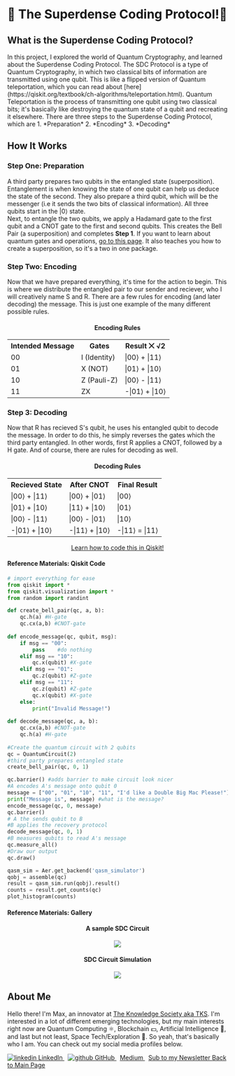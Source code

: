 🦈 The Superdense Coding Protocol!🦈
=====================================
  
<h2>What is the Superdense Coding Protocol?</h2>
In this project, I explored the world of Quantum Cryptography, and learned about the Superdense Coding Protocol.
The SDC Protocol is a type of Quantum Cryptography, in which two classical bits of information are transmitted using one qubit.
This is like a flipped version of Quantum teleportation, which you can read about [here](https://qiskit.org/textbook/ch-algorithms/teleportation.html).
Quantum Teleportation is the process of transmitting one qubit using two classical bits;
it's basically like destroying the quantum state of a qubit and recreating it elsewhere.
There are three steps to the Superdense Coding Protocol, which are
1. *Preparation*
2. *Encoding*
3. *Decoding*
   
How It Works
------------
### Step One: Preparation
A third party prepares two qubits in the entangled state (superposition).
Entanglement is when knowing the state of one qubit can help us deduce the state of the second.
They also prepare a third qubit, which will be the messenger
(i.e it sends the two bits of classical information).
All three qubits start in the |0⟩ state.  
Next, to entangle the two qubits, we apply a Hadamard gate to the first qubit and a CNOT gate to the first and second qubits.
This creates the Bell Pair (a superposition) and completes **Step 1**.
If you want to learn about quantum gates and operations, [go to this page](https://tksmax.github.io/Project1).
It also teaches you how to create a superposition, so it's a two in one package.
  
### Step Two: Encoding
Now that we have prepared everything, it's time for the action to begin.
This is where we distribute the entangled pair to our sender and reciever, who I will creatively name S and R.
There are a few rules for encoding (and later decoding) the message.
This is just one example of the many different possible rules.
<h4 align="center">Encoding Rules</h4>
<table style="width:100%" align="center">
   <tr>
      <th>Intended Message</th>
      <th>Gates</th>
      <th>Result ⨉ √2</th>
   </tr>
   <tr>
      <td>00</td>
      <td>I (Identity)</td>
      <td>|00⟩ + |11⟩</td>
   </tr>
   <tr>
      <td>01</td>
      <td>X (NOT)</td>
      <td>|01⟩ + |10⟩</td>
   </tr>
   <tr>
      <td>10</td>
      <td>Z (Pauli-Z)</td>
      <td>|00⟩ - |11⟩</td>
   </tr>
   <tr>
      <td>11</td>
      <td>ZX</td>
      <td>-|01⟩ + |10⟩</td>
   </tr>
</table>
  
### Step 3: Decoding
Now that R has recieved S's qubit, he uses his entangled qubit to decode the message.
In order to do this, he simply reverses the gates which the third party entangled.
In other words, first R applies a CNOT, followed by a H gate.
And of course, there are rules for decoding as well.
<h4 align="center">Decoding Rules</h4>
<table width="100%" align="center">
   <tr>
      <th>Recieved State</th>
      <th>After CNOT</th>
      <th>Final Result</th>
   </tr>
   <tr>
      <td>|00⟩ + |11⟩</td>
      <td>|00⟩ + |01⟩</td>
      <td>|00⟩</td>
   </tr>
   <tr>
      <td>|01⟩ + |10⟩</td>
      <td>|11⟩ + |10⟩</td>
      <td>|01⟩</td>
   </tr>
   <tr>
      <td>|00⟩ - |11⟩</td>
      <td>|00⟩ - |01⟩</td>
      <td>|10⟩</td>
   </tr>
   <tr>
      <td>-|01⟩ + |10⟩</td>
      <td>-|11⟩ + |10⟩</td>
      <td>-|11⟩ = |11⟩</td>
   </tr>
</table>
<p align="center">
   <a href="https://studentsxstudents.com/superdense-coding-sdc-c31a9661c3cd">Learn how to code this in Qiskit!</a>
</p>
  
#### Reference Materials: Qiskit Code
```python
# import everything for ease
from qiskit import *
from qiskit.visualization import *
from random import randint

def create_bell_pair(qc, a, b):
    qc.h(a) #H-gate
    qc.cx(a,b) #CNOT-gate
    
def encode_message(qc, qubit, msg):
    if msg == "00":
        pass    #do nothing
    elif msg == "10":
        qc.x(qubit) #X-gate
    elif msg == "01":
        qc.z(qubit) #Z-gate
    elif msg == "11":
        qc.z(qubit) #Z-gate
        qc.x(qubit) #X-gate
    else:
        print("Invalid Message!")
        
def decode_message(qc, a, b):
    qc.cx(a,b) #CNOT-gate
    qc.h(a) #H-gate
    
#Create the quantum circuit with 2 qubits
qc = QuantumCircuit(2)
#third party prepares entangled state
create_bell_pair(qc, 0, 1)

qc.barrier() #adds barrier to make circuit look nicer
#A encodes A's message onto qubit 0
message = ["00", "01", "10", "11", "I'd like a Double Big Mac Please!"][randint(0,4)] #choose a random message
print("Message is", message) #what is the message?
encode_message(qc, 0, message)
qc.barrier()
# A the sends qubit to B
#B applies the recovery protocol
decode_message(qc, 0, 1)
#B measures qubits to read A's message
qc.measure_all()
#Draw our output
qc.draw()

qasm_sim = Aer.get_backend('qasm_simulator')
qobj = assemble(qc)
result = qasm_sim.run(qobj).result()
counts = result.get_counts(qc)
plot_histogram(counts)
```
  
#### Reference Materials: Gallery
<h4 align="center">A sample SDC Circuit</h4>
<p align="center">
  <img src="https://user-images.githubusercontent.com/81530826/118306185-e6cd2000-b49d-11eb-9394-d9d06e330907.png">
</p>
<h4 align="center">SDC Circuit Simulation</h4>
<p align="center">
  <img src="https://user-images.githubusercontent.com/81530826/118306411-43c8d600-b49e-11eb-8421-3569cb56882a.png">
</p>
  
## About Me
Hello there! I'm Max, an innovator at [The Knowledge Society aka TKS](https://tks.world).
I'm interested in a lot of different emerging technologies, but my main interests right now are Quantum Computing ⚛️, Blockchain 💵, Artificial Intelligence 🤖, and last but not least, Space Tech/Exploration 🚀.
So yeah, that's basically who I am. You can check out my social media profiles below.  
<p>
  <a href="https://www.linkedin.com/in/max-cui-9889641b7/" rel="nofollow noreferrer">
    <img src = "https://i.stack.imgur.com/gVE0j.png" alt="linkedin">
    LinkedIn
  </a> &nbsp;
  <a href = "https://github.com/TKSMax" rel="nofollow noreferrer">
    <img src = "https://i.stack.imgur.com/tskMh.png" alt="github">
    GitHub
  </a> &nbsp;
  <a href="https://max-c.medium.com" rel="nofollow noreferrer">
    Medium
  </a> &nbsp;
  <a href = "https://maxmcui.substack.com" rel="nofollow noreferrer">
    Sub to my Newsletter
  </a>
  <a href="https://tksmax.github.io/FocusProjects" rel="nofollow noreferrer">
    Back to Main Page
  </a>
</p>
